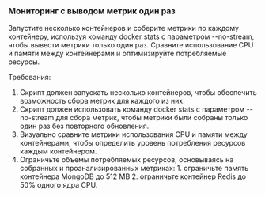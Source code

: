 
### Мониторинг с выводом метрик один раз

Запустите несколько контейнеров и соберите метрики по каждому контейнеру, используя команду docker stats с параметром --no-stream, чтобы вывести метрики только один раз. Сравните использование CPU и памяти между контейнерами и оптимизируйте потребляемые ресурсы.

Требования:
1. Скрипт должен запускать несколько контейнеров, чтобы обеспечить возможность сбора метрик для каждого из них.
2. Скрипт должен использовать команду docker stats с параметром --no-stream для сбора метрик, чтобы метрики были собраны только один раз без повторного обновления. 
3. Визуально сравните метрики использования CPU и памяти между контейнерами, чтобы определить уровень потребления ресурсов каждым контейнером. 
4. Ограничьте объемы потребляемых ресурсов, основываясь на собранных и проанализированных метриках: 1. ограничьте память контейнера MongoDB до 512 MB 2. ограничьте контейнер Redis до 50% одного ядра CPU.